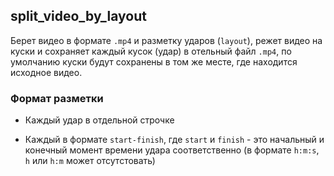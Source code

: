 
## split_video_by_layout

Берет видео в формате `.mp4` и разметку ударов (`layout`),
режет видео на куски и сохраняет каждый кусок (удар) в отельный файл `.mp4`,
по умолчанию куски будут сохранены в том же месте, где находится исходное видео.

### Формат разметки

* Каждый удар в отдельной строчке

* Каждый в формате `start-finish`, где `start` и `finish` - это начальный и конечный момент
времени удара соответственно (в формате `h:m:s`, `h` или `h:m` может отсутстовать) 
